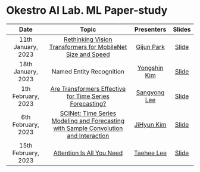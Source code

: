 # Okestro AI Lab. ML Paper-study 
|       Date       | Topic | Presenters | Slides |
|:----------------:|:----------------------------------------:|:----------:|:------:|
| 11th January, 2023 | [Rethinking Vision Transformers for MobileNet Size and Speed](https://arxiv.org/abs/2212.08059v1) | [Gijun Park](https://github.com/Yuri-0) | [Slide]() | 
| 18th January, 2023 | Named Entity Recognition | [Yongshin Kim](https://github.com/yong-shin) | [Slide](https://docs.google.com/presentation/d/1BG-9S1b4J02fX6OqNbUOVuGlTnTe15OlPJgob9jHp7M/edit?usp=sharing) | 
| 1th February, 2023 | [Are Transformers Effective for Time Series Forecasting?](https://arxiv.org/abs/2205.13504) | [Sangyong Lee](https://github.com/Taehee1004) | [Slide](https://docs.google.com/presentation/d/1yGhH-rumjtj_hluIIy1PNxWz6Zmk0lVGrNMTxpEWV8M/edit?pli=1#slide=id.g202920f4013_2_14) | 
| 6th February, 2023 | [SCINet: Time Series Modeling and Forecasting with Sample Convolution and Interaction](https://arxiv.org/pdf/2106.09305.pdf) | [JiHyun Kim](https://github.com/hijyun) | [Slide](https://docs.google.com/presentation/d/1EbCj5v8gsiKNGkryXs1d2YkvUiuXXW4y/edit?usp=sharing&ouid=113230354598330068546&rtpof=true&sd=true) | 
| 15th February, 2023 | [Attention Is All You Need](https://arxiv.org/abs/1706.03762) | [Taehee Lee](https://github.com/SYLee1996) | [Slide](https://docs.google.com/presentation/d/1dRsym6PSPbarqoIthW6CQCKmg2DJTRoJJFuxF72bWFg/edit?usp=sharing) | 
